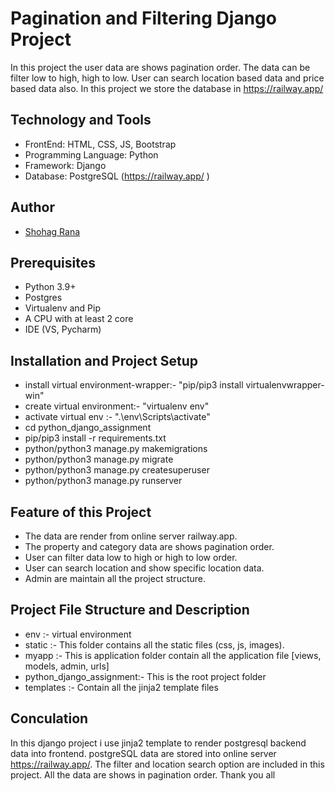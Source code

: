 # Pagination and Filtering Django Project

In this project the user data are shows pagination order. The data can be filter low to high, high to low. User can search location based data and price based data also. In this project we store the database in https://railway.app/ 

## Technology and Tools
- FrontEnd: HTML, CSS, JS, Bootstrap 
- Programming Language: Python
- Framework: Django
- Database: PostgreSQL (https://railway.app/ )

## Author

- [Shohag Rana](https://github.com/Shohag-Rana)

## Prerequisites
  - Python 3.9+
  - Postgres
  - Virtualenv and Pip
  - A CPU with at least 2 core
  - IDE (VS, Pycharm)

## Installation and Project Setup

- install virtual environment-wrapper:- "pip/pip3 install virtualenvwrapper-win"
- create virtual environment:- "virtualenv env"
- activate virtual env :- ".\env\Scripts\activate"
- cd python_django_assignment
- pip/pip3 install -r requirements.txt
- python/python3 manage.py makemigrations
- python/python3 manage.py migrate
- python/python3 manage.py createsuperuser
- python/python3 manage.py runserver

## Feature of this Project

- The data are render from online server railway.app.
- The property and category data are shows pagination order.
- User can filter data low to high or high to low order.
- User can search location and show specific location data.
- Admin are maintain all the project structure.

## Project File Structure and Description
- env :- virtual environment
- static :- This folder contains all the static files (css, js, images).
- myapp :- This is application folder contain all the application file [views, models, admin, urls]
- python_django_assignment:- This is the root project folder
- templates :- Contain all the jinja2 template files

## Conculation

In this django project i use jinja2 template to render postgresql backend data into frontend. postgreSQL data are stored into online server https://railway.app/. The filter and location search option are included in this
project. All the data are shows in pagination order. Thank you all
 
